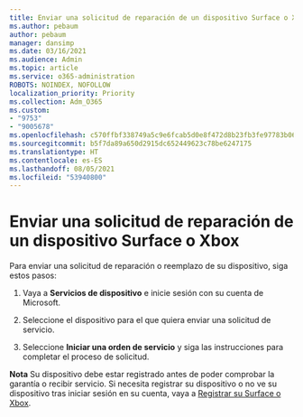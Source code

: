```yaml
---
title: Enviar una solicitud de reparación de un dispositivo Surface o Xbox
ms.author: pebaum
author: pebaum
manager: dansimp
ms.date: 03/16/2021
ms.audience: Admin
ms.topic: article
ms.service: o365-administration
ROBOTS: NOINDEX, NOFOLLOW
localization_priority: Priority
ms.collection: Adm_O365
ms.custom:
- "9753"
- "9005678"
ms.openlocfilehash: c570ffbf338749a5c9e6fcab5d0e8f472d8b23fb3fe97783b06b97990b8af10b
ms.sourcegitcommit: b5f7da89a650d2915dc652449623c78be6247175
ms.translationtype: HT
ms.contentlocale: es-ES
ms.lasthandoff: 08/05/2021
ms.locfileid: "53940800"
---
```

# <a name="submit-a-repair-request-for-a-surface-or-xbox-device"></a>Enviar una solicitud de reparación de un dispositivo Surface o Xbox

Para enviar una solicitud de reparación o reemplazo de su dispositivo, siga estos pasos:

1. Vaya a **Servicios de dispositivo** e inicie sesión con su cuenta de Microsoft.

2. Seleccione el dispositivo para el que quiera enviar una solicitud de servicio.

3. Seleccione **Iniciar una orden de servicio** y siga las instrucciones para completar el proceso de solicitud.

**Nota** Su dispositivo debe estar registrado antes de poder comprobar la garantía o recibir servicio. Si necesita registrar su dispositivo o no ve su dispositivo tras iniciar sesión en su cuenta, vaya a [Registrar su Surface o Xbox](https://support.microsoft.com/surface/register-your-surface-or-xbox-fd7d73f8-b0e6-c9fa-e83b-0b64652e2376).